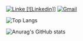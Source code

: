 [![Linke 
[![Linkedin]]](https://img.shields.io/badge/LinkedIn-0077B5?style=for-the-badge&logo=linkedin&logoColor=white
)](https://www.linkedin.com/in/g-pascuotte) 
[![Gmail](https://img.shields.io/badge/Gmail-D14836?style=for-the-badge&logo=gmail&logoColor=white
)](https://mailto:giovannipascuotte21@gmail.com)

![Top Langs](https://github-readme-stats.vercel.app/api/top-langs/?username=gean12390&exclude_repo=github-readme-stats,anuraghazra.github.io)

![Anurag's GitHub stats](https://github-readme-stats.vercel.app/api?username=gean12390&show_icons=true&theme=transparent)
